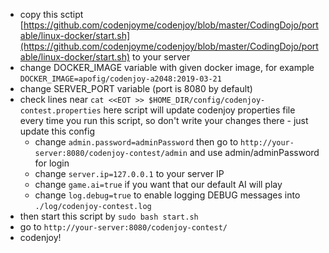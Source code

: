 - copy this sctipt [https://github.com/codenjoyme/codenjoy/blob/master/CodingDojo/portable/linux-docker/start.sh](https://github.com/codenjoyme/codenjoy/blob/master/CodingDojo/portable/linux-docker/start.sh) to your server
- change DOCKER_IMAGE variable with given docker image, for example ```DOCKER_IMAGE=apofig/codenjoy-a2048:2019-03-21```
- change SERVER_PORT variable (port is 8080 by default)
- check lines near ```cat <<EOT >> $HOME_DIR/config/codenjoy-contest.properties``` here script will update codenjoy properties file every time you run this script, so don't write your changes there - just update this config
    * change ```admin.password=adminPassword``` then go to ```http://your-server:8080/codenjoy-contest/admin``` and use admin/adminPassword for login
    * change ```server.ip=127.0.0.1``` to your server IP
    * change ```game.ai=true``` if you want that our default AI will play
    * change ```log.debug=true``` to enable logging DEBUG messages into ```./log/codenjoy-contest.log```
- then start this script by ```sudo bash start.sh```
- go to ```http://your-server:8080/codenjoy-contest/```
- codenjoy!          